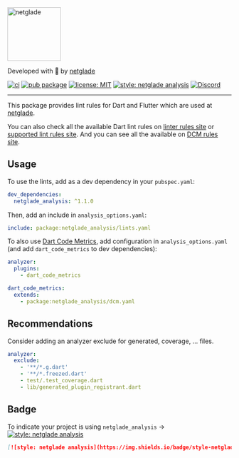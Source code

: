 <a href="https://github.com/netglade">
  <picture >
    <source media="(prefers-color-scheme: dark)" height='120px' srcset="https://raw.githubusercontent.com/netglade/netglade_analysis/main/doc/badge_light.png">
    <source media="(prefers-color-scheme: light)" height='120px' srcset="https://raw.githubusercontent.com/netglade/netglade_analysis/main/doc/badge_dark.png">
    <img alt="netglade" height='120px' src="https://raw.githubusercontent.com/netglade/netglade_analysis/main/doc/badge_dark.png">
  </picture>
</a>

Developed with 💚 by [netglade][netglade_link]

[![ci][ci_badge]][ci_badge_link]
[![pub package][pub_badge]][pub_badge_link]
[![license: MIT][license_badge]][license_badge_link]
[![style: netglade analysis][style_badge]][style_badge_link]
[![Discord][discord_badge]][discord_badge_link]

---

This package provides lint rules for Dart and Flutter which are used at [netglade][netglade_link].

You can also check all the available Dart lint rules on [linter rules site][linter_rules] or [supported lint rules site][supported_lint_rules].
And you can see all the available on [DCM rules site][dcm_rules].

## Usage

To use the lints, add as a dev dependency in your `pubspec.yaml`:

```yaml
dev_dependencies:
  netglade_analysis: ^1.1.0
```

Then, add an include in `analysis_options.yaml`:

```yaml
include: package:netglade_analysis/lints.yaml
```

To also use [Dart Code Metrics](https://dcm.dev), add configuration in `analysis_options.yaml` (and add `dart_code_metrics` to dev dependencies):

```yaml
analyzer:
  plugins:
    - dart_code_metrics

dart_code_metrics:
  extends:
    - package:netglade_analysis/dcm.yaml
```

## Recommendations

Consider adding an analyzer exclude for generated, coverage, ... files. 

```yaml
analyzer:
  exclude:
    - '**/*.g.dart'
    - '**/*.freezed.dart'
    - test/.test_coverage.dart
    - lib/generated_plugin_registrant.dart
```

## Badge

To indicate your project is using `netglade_analysis` →
[![style: netglade analysis][style_badge]][style_badge_link]

```md
[![style: netglade analysis](https://img.shields.io/badge/style-netglade_analysis-26D07C.svg)](https://pub.dev/packages/netglade_analysis)
```

[netglade_link]: https://netglade.com/en

[ci_badge]: https://github.com/netglade/netglade_analysis/workflows/ci/badge.svg
[ci_badge_link]: https://github.com/netglade/netglade_analysis/actions
[license_badge]: https://img.shields.io/badge/license-MIT-blue.svg
[license_badge_link]: https://opensource.org/licenses/MIT
[pub_badge]: https://img.shields.io/pub/v/netglade_analysis.svg
[pub_badge_link]: https://pub.dartlang.org/packages/netglade_analysis
[style_badge]: https://img.shields.io/badge/style-netglade_analysis-26D07C.svg
[style_badge_link]: https://pub.dev/packages/netglade_analysis
[discord_badge]: https://img.shields.io/discord/1091460081054400532.svg?logo=discord&color=blue
[discord_badge_link]: https://discord.gg/sJfBBuDZy4

[linter_rules]: https://dart.dev/tools/linter-rules
[supported_lint_rules]: https://dart-lang.github.io/linter/lints
[dcm_rules]: https://dcm.dev/docs/individuals/rules/

